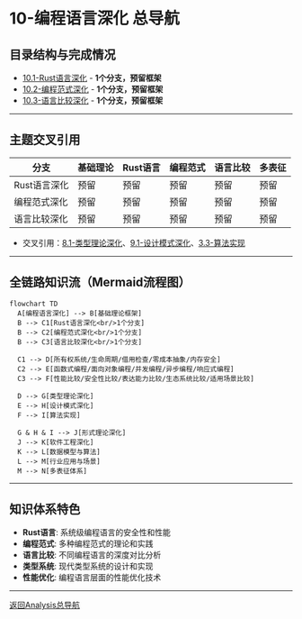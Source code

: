 # 10-编程语言深化 总导航

## 目录结构与完成情况

- [10.1-Rust语言深化](10.1-Rust语言深化/README.md) - **1个分支，预留框架**
- [10.2-编程范式深化](10.2-编程范式深化/README.md) - **1个分支，预留框架**
- [10.3-语言比较深化](10.3-语言比较深化/README.md) - **1个分支，预留框架**

---

## 主题交叉引用

| 分支      | 基础理论 | Rust语言 | 编程范式 | 语言比较 | 多表征 |
|-----------|----------|----------|----------|----------|--------|
| Rust语言深化| 预留     | 预留     | 预留     | 预留     | 预留   |
| 编程范式深化| 预留     | 预留     | 预留     | 预留     | 预留   |
| 语言比较深化| 预留     | 预留     | 预留     | 预留     | 预留   |

- 交叉引用：[8.1-类型理论深化](../8-形式理论深化/8.1-类型理论深化/README.md)、[9.1-设计模式深化](../9-软件工程深化/9.1-设计模式深化/README.md)、[3.3-算法实现](../3-数据模型与算法/3.3-算法实现/README.md)

---

## 全链路知识流（Mermaid流程图）

```mermaid
flowchart TD
  A[编程语言深化] --> B[基础理论框架]
  B --> C1[Rust语言深化<br/>1个分支]
  B --> C2[编程范式深化<br/>1个分支]
  B --> C3[语言比较深化<br/>1个分支]
  
  C1 --> D[所有权系统/生命周期/借用检查/零成本抽象/内存安全]
  C2 --> E[函数式编程/面向对象编程/并发编程/异步编程/响应式编程]
  C3 --> F[性能比较/安全性比较/表达能力比较/生态系统比较/适用场景比较]
  
  D --> G[类型理论深化]
  E --> H[设计模式深化]
  F --> I[算法实现]
  
  G & H & I --> J[形式理论深化]
  J --> K[软件工程深化]
  K --> L[数据模型与算法]
  L --> M[行业应用与场景]
  M --> N[多表征体系]
```

---

## 知识体系特色

- **Rust语言**: 系统级编程语言的安全性和性能
- **编程范式**: 多种编程范式的理论和实践
- **语言比较**: 不同编程语言的深度对比分析
- **类型系统**: 现代类型系统的设计和实现
- **性能优化**: 编程语言层面的性能优化技术

---

[返回Analysis总导航](../README.md)
